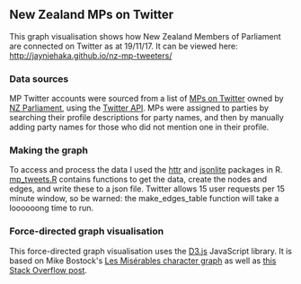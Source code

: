 ## New Zealand MPs on Twitter
This graph visualisation shows how New Zealand Members of Parliament are connected on Twitter as at 19/11/17.
It can be viewed here: http://jayniehaka.github.io/nz-mp-tweeters/

### Data sources
MP Twitter accounts were sourced from a list of [MPs on Twitter](https://twitter.com/nzparliament/lists/mps/members) owned by [NZ Parliament](https://twitter.com/NZParliament), using the [Twitter API](https://dev.twitter.com/rest/public). MPs were assigned to parties by searching their profile descriptions for party names, and then by manually adding party names for those who did not mention one in their profile.

### Making the graph
To access and process the data I used the [httr](https://cran.r-project.org/web/packages/httr/index.html) and [jsonlite](https://cran.r-project.org/web/packages/jsonlite/index.html) packages in R. [mp_tweets.R](mp_tweets.R) contains functions to get the data, create the nodes and edges, and write these to a json file. Twitter allows 15 user requests per 15 minute window, so be warned: the make_edges_table function will take a loooooong time to run.

### Force-directed graph visualisation
This force-directed graph visualisation uses the [D3.js](http://d3js.org/) JavaScript library. It is based on Mike Bostock's [Les Misérables character graph](http://bl.ocks.org/mbostock/4062045) as well as [this Stack Overflow post](http://stackoverflow.com/a/8780277/2904773).
